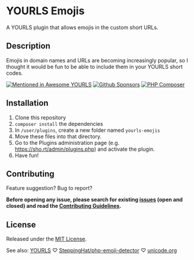 # YOURLS Emojis
A YOURLS plugin that allows emojis in the custom short URLs.
## Description
Emojis in domain names and URLs are becoming increasingly popular, so I thought it would be fun to be able to include them in your YOURLS short codes.

[![Mentioned in Awesome YOURLS](https://awesome.re/mentioned-badge-flat.svg)](https://github.com/YOURLS/awesome-yourls/)
[![Github Sponsors](https://img.shields.io/badge/sponsors-4-green.svg)](https://github.com/sponsors/telepathics)
[![PHP Composer](https://github.com/telepathics/yourls-emojis/actions/workflows/php.yml/badge.svg?branch=main)](https://github.com/telepathics/yourls-emojis/actions/workflows/php.yml)

## Installation

1. Clone this repository
2. `composer install` the dependencies
3. In `/user/plugins`, create a new folder named `yourls-emojis`
4. Move these files into that directory.
5. Go to the Plugins administration page (e.g. https://sho.rt/admin/plugins.php) and activate the plugin.
6. Have fun!

## Contributing

Feature suggestion? Bug to report?

__Before opening any issue, please search for existing [issues](https://github.com/telepathics/yourls-emojis/issues) (open and closed) and read the [Contributing Guidelines](https://github.com/YOURLS/.github/blob/master/CONTRIBUTING.md).__

## License
Released under the [MIT License](https://opensource.org/licenses/MIT).

See also:
[YOURLS](https://github.com/YOURLS/YOURLS) ♡ 
[SteppingHat/php-emoji-detector](https://github.com/SteppingHat/php-emoji-detector) ♡ [unicode.org](https://unicode.org/Public/emoji/13.1/emoji-test.txt)
